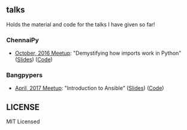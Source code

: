 ## talks

Holds the material and code for the talks I have given so far!

### ChennaiPy

- [October, 2016 Meetup](https://www.meetup.com/Chennaipy/events/234639862/):  "Demystifying how imports work in Python" ([Slides](https://speakerdeck.com/tasdikrahman/demystifying-how-imports-work-in-python)) ([Code](https://github.com/prodicus/talks/tree/master/chennaipy/october/samplecode))

### Bangpypers

- [April, 2017 Meetup](https://www.meetup.com/BangPypers/events/238670176/):  "Introduction to Ansible" ([Slides](https://speakerdeck.com/tasdikrahman/introduction-to-ansible)) ([Code](https://github.com/prodicus/talks/tree/master/accepted/bangpypers/intro-to-ansible-april-meetup))

## LICENSE

MIT Licensed
